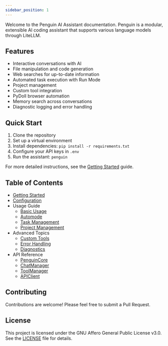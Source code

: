 ```yaml
---
sidebar_position: 1
---
```


Welcome to the Penguin AI Assistant documentation. Penguin is a modular, extensible AI coding assistant that supports various language models through LiteLLM.

## Features

- Interactive conversations with AI
- File manipulation and code generation
- Web searches for up-to-date information
- Automated task execution with Run Mode
- Project management
- Custom tool integration
- PyDoll browser automation
- Memory search across conversations
- Diagnostic logging and error handling

## Quick Start

1. Clone the repository
2. Set up a virtual environment
3. Install dependencies: `pip install -r requirements.txt`
4. Configure your API keys in `.env`
5. Run the assistant: `penguin`

For more detailed instructions, see the [Getting Started](getting_started.md) guide.

## Table of Contents

- [Getting Started](getting_started.md)
- [Configuration](configuration.md)
- Usage Guide
  - [Basic Usage](usage/basic_usage.md)
  - [Automode](usage/automode.md)
  - [Task Management](usage/task_management.md)
  - [Project Management](usage/project_management.md)
- Advanced Topics
  - [Custom Tools](advanced/custom_tools.md)
  - [Error Handling](advanced/error_handling.md)
  - [Diagnostics](advanced/diagnostics.md)
- API Reference
  - [PenguinCore](api_reference/core.md)
  - [ChatManager](api_reference/chat_manager.md)
  - [ToolManager](api_reference/tool_manager.md)
  - [APIClient](api_reference/api_client.md)

## Contributing

Contributions are welcome! Please feel free to submit a Pull Request.

## License

This project is licensed under the GNU Affero General Public License v3.0. See the [LICENSE](https://github.com/your-repo-url/blob/main/LICENSE) file for details.